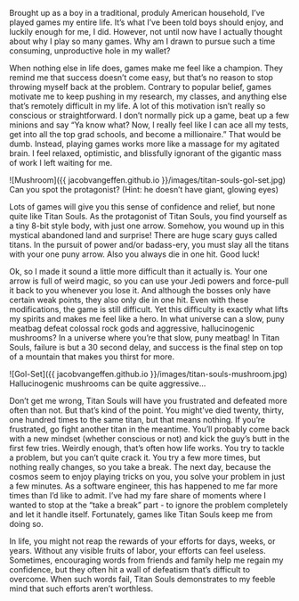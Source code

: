 Brought up as a boy in a traditional, produly American household, I’ve played games my entire life. It’s what I’ve been told boys should enjoy, and luckily enough for me, I did. However, not until now have I actually thought about why I play so many games. Why am I drawn to pursue such a time consuming, unproductive hole in my wallet?

When nothing else in life does, games make me feel like a champion. They remind me that success doesn’t come easy, but that’s no reason to stop throwing myself back at the problem. Contrary to popular belief, games motivate me to keep pushing in my research, my classes, and anything else that’s remotely difficult in my life. A lot of this motivation isn’t really so conscious or straightforward. I don’t normally pick up a game, beat up a few minions and say “Ya know what? Now, I really feel like I can ace all my tests, get into all the top grad schools, and become a millionaire.” That would be dumb. Instead, playing games works more like a massage for my agitated brain. I feel relaxed, optimistic, and blissfully ignorant of the gigantic mass of work I left waiting for me.

![Mushroom]({{ jacobvangeffen.github.io }}/images/titan-souls-gol-set.jpg)
Can you spot the protagonist? (Hint: he doesn’t have giant, glowing eyes)

Lots of games will give you this sense of confidence and relief, but none quite like Titan Souls. As the protagonist of Titan Souls, you find yourself as a tiny 8-bit style body, with just one arrow. Somehow, you wound up in this mystical abandoned land and surprise! There are huge scary guys called titans. In the pursuit of power and/or badass-ery, you must slay all the titans with your one puny arrow. Also you always die in one hit. Good luck! 

Ok, so I made it sound a little more difficult than it actually is. Your one arrow is full of weird magic, so you can use your Jedi powers and force-pull it back to you whenever you lose it. And although the bosses only have certain weak points, they also only die in one hit. Even with these modifications, the game is still difficult. Yet this difficulty is exactly what lifts my spirits and makes me feel like a hero. In what universe can a slow, puny meatbag defeat colossal rock gods and aggressive, hallucinogenic mushrooms? In a universe where you’re that slow, puny meatbag! In Titan Souls, failure is but a 30 second delay, and success is the final step on top of a mountain that makes you thirst for more.

![Gol-Set]({{ jacobvangeffen.github.io }}/images/titan-souls-mushroom.jpg)
Hallucinogenic mushrooms can be quite aggressive...

Don’t get me wrong, Titan Souls will have you frustrated and defeated more often than not. But that’s kind of the point. You might’ve died twenty, thirty, one hundred times to the same titan, but that means nothing. If you’re frustrated, go fight another titan in the meantime. You’ll probably come back with a new mindset (whether conscious or not) and kick the guy’s butt in the first few tries. Weirdly enough, that’s often how life works. You try to tackle a problem, but you can’t quite crack it. You try a few more times, but nothing really changes, so you take a break. The next day, because the cosmos seem to enjoy playing tricks on you, you solve your problem in just a few minutes. As a software engineer, this has happened to me far more times than I’d like to admit. I’ve had my fare share of moments where I wanted to stop at the “take a break” part - to ignore the problem completely and let it handle itself. Fortunately, games like Titan Souls keep me from doing so.

In life, you might not reap the rewards of your efforts for days, weeks, or years. Without any visible fruits of labor, your efforts can feel useless. Sometimes, encouraging words from friends and family help me regain my confidence, but they often hit a wall of defeatism that’s difficult to overcome. When such words fail, Titan Souls demonstrates to my feeble mind that such efforts aren’t worthless. 
